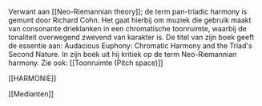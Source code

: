 Verwant aan [[Neo-Riemannian theory]]; de term pan-triadic harmony is gemunt door Richard Cohn.  Het gaat hierbij om muziek die gebruik maakt van consonante drieklanken in een chromatische toonruimte, waarbij de tonaliteit overwegend zwevend van karakter is. De titel van zijn boek geeft de essentie aan: Audacious Euphony: Chromatic Harmony and the Triad's Second Nature. In zijn boek uit hij kritiek op de term Neo-Riemannian harmony. 
Zie ook: [[Toonruimte (Pitch space)]]

[[HARMONIE]]

[[Medianten]]